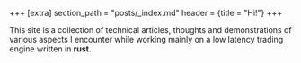 +++
[extra]
section_path = "posts/_index.md"
header = {title = "Hi!"}
+++

This site is a collection of technical articles, thoughts and demonstrations of various aspects I encounter while working mainly on a low latency
trading engine written in **rust**.

